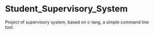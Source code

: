 # Student_Supervisory_System

Project of supervisory system, based on c-lang, a simple command line tool.
